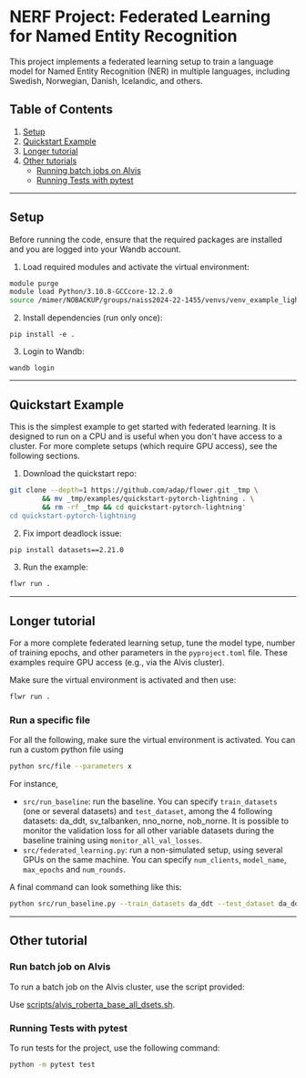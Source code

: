 # NERF Project: Federated Learning for Named Entity Recognition

This project implements a federated learning setup to train a language model for Named Entity Recognition (NER) in multiple languages, including Swedish, Norwegian, Danish, Icelandic, and others.

## Table of Contents

1. [Setup](#setup)
2. [Quickstart Example](#quickstartexample)
3. [Longer tutorial](#longertutorial)
4. [Other tutorials](#othertutorials)
    - [Running batch jobs on Alvis](#runningbatchjobsonalvis)
    - [Running Tests with pytest](#runningtestswithpytest)

---

## Setup

Before running the code, ensure that the required packages are installed and you are logged into your Wandb account.

1. Load required modules and activate the virtual environment:

```bash
module purge
module load Python/3.10.8-GCCcore-12.2.0
source /mimer/NOBACKUP/groups/naiss2024-22-1455/venvs/venv_example_lightning/bin/activate
```
2. Install dependencies (run only once):
```
pip install -e .
```
3. Login to Wandb:
```
wandb login  
```
 
---

## Quickstart Example

This is the simplest example to get started with federated learning. It is designed to run on a CPU and is useful when you don't have access to a cluster. For more complete setups (which require GPU access), see the following sections.

1. Download the quickstart repo:

```bash
git clone --depth=1 https://github.com/adap/flower.git _tmp \
        && mv _tmp/examples/quickstart-pytorch-lightning . \
        && rm -rf _tmp && cd quickstart-pytorch-lightning'
cd quickstart-pytorch-lightning
```

2. Fix import deadlock issue:

```bash
pip install datasets==2.21.0
```

3. Run the example:

```bash
flwr run .
```

---


## Longer tutorial

For a more complete federated learning setup, tune the model type, number of training epochs, and other parameters in the `pyproject.toml` file. These examples require GPU access (e.g., via the Alvis cluster).

Make sure the virtual environment is activated and then use: 

```bash
flwr run .
```

### Run a specific file



For all the following, make sure the virtual environment is activated.
You can run a custom python file using

```bash
python src/file --parameters x
```
For instance,
- `src/run_baseline`: run the baseline. You can specify `train_datasets` (one or several datasets) and `test_dataset`, among the 4 following datasets: da_ddt, sv_talbanken, nno_norne, nob_norne. It is possible to monitor the validation loss for all other variable datasets during the baseline training using `monitor_all_val_losses`.
- `src/federated_learning.py`: run a non-simulated setup, using several GPUs on the same machine. You can specify  `num_clients`, `model_name`, `max_epochs` and `num_rounds`.


A final command can look something like this:

```bash
python src/run_baseline.py --train_datasets da_ddt --test_dataset da_ddt --monitor_all_val_losses
```

---

## Other tutorial

### Run batch job on Alvis

To run a batch job on the Alvis cluster, use the script provided:

Use [scripts/alvis_roberta_base_all_dsets.sh](scripts/alvis_roberta_base_all_dsets.sh).

### Running Tests with pytest

To run tests for the project, use the following command:

```bash
python -m pytest test
```
